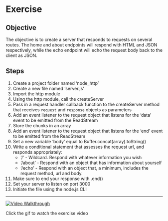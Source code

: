 # Exercise

## Objective

The objective is to create a server that responds to requests on several routes. The home and about endpoints will respond with HTML and JSON respectively, while the echo endpoint will echo the request body back to the client as JSON.

## Steps

1. Create a project folder named ‘node_http’
2. Create a new file named ‘server.js’
3. Import the http module
4. Using the http module, call the createServer
5. Pass in a request handler callback function to the createServer method that receives `request` and `response` objects as parameters
6. Add an event listener to the request object that listens for the ‘data’ event to be emitted from the ReadStream
7. Store the chunks in an array
8. Add an event listener to the request object that listens for the ‘end’ event to be emitted from the ReadStream
9. Set a new variable ‘body’ equal to Buffer.concat(array).toString()
10. Write a conditional statement that assesses the request url, and responds appropriately:
    - ‘/’ - Wildcard. Respond with whatever information you wish
    - ‘/about’ - Respond with an object that has information about yourself
    - ‘/echo’ - Respond with an object that, a minimum, includes the request method, url and body.
11. Make sure to end your response with .end()
12. Set your server to listen on port 3000
13. Initiate the file using the node.js CLI

---

[![Video Walkthrough](/assets/images/lectures/Node-HTTP-Exercise-high.gif)](https://vimeo.com/519811170)

Click the gif to watch the exercise video

<br>
